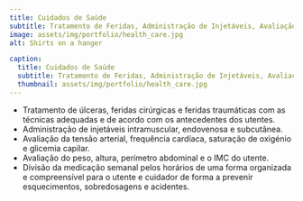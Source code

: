```yaml
---
title: Cuidados de Saúde
subtitle: Tratamento de Feridas, Administração de Injetáveis, Avaliação de Sinais Vitais, Controlo de Diabetes
image: assets/img/portfolio/health_care.jpg
alt: Shirts on a hanger

caption:
  title: Cuidados de Saúde
  subtitle: Tratamento de Feridas, Administração de Injetáveis, Avaliação de Sinais Vitais, Controlo de Diabetes
  thumbnail: assets/img/portfolio/health_care.jpg
---
```

- Tratamento de úlceras, feridas cirúrgicas e feridas traumáticas com as técnicas adequadas e de acordo com os antecedentes dos utentes. <br>
- Administração de injetáveis intramuscular, endovenosa e subcutânea. <br>
- Avaliação da tensão arterial, frequência cardíaca, saturação de oxigénio e glicemia capilar. <br>
- Avaliação do peso, altura, perímetro abdominal e o IMC do utente. <br>
- Divisão da medicação semanal pelos horários de uma forma organizada e compreensível para o utente e cuidador de forma a prevenir esquecimentos, sobredosagens e acidentes. 

<!-- {:.list-inline} -->
<!-- - Date: January 2017 -->
<!-- - Client: Threads -->
<!-- - Category: Illustration -->